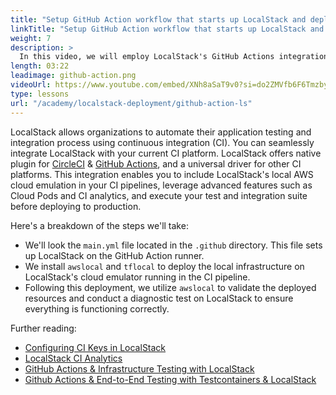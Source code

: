 ```yaml
---
title: "Setup GitHub Action workflow that starts up LocalStack and deploys the infrastructure"
linkTitle: "Setup GitHub Action workflow that starts up LocalStack and deploys the infrastructure"
weight: 7
description: >
  In this video, we will employ LocalStack's GitHub Actions integration to deploy our application's infrastructure on LocalStack. Additionally, we will perform a diagnostic test to validate the deployment, ensuring that the infrastructure is set up correctly. This will enable you to conduct cloud integration tests for your application and infrastructure.
length: 03:22
leadimage: github-action.png
videoUrl: https://www.youtube.com/embed/XNh8aSaT9v0?si=do2ZMVfb6F6Tmzby
type: lessons
url: "/academy/localstack-deployment/github-action-ls"
---
```


LocalStack allows organizations to automate their application testing and integration process using continuous integration (CI).
You can seamlessly integrate LocalStack with your current CI platform.
LocalStack offers native plugin for [CircleCI](https://circleci.com/developer/orbs/orb/localstack/platform) & [GitHub Actions](https://github.com/marketplace/actions/setup-localstack), and a universal driver for other CI platforms.
This integration enables you to include LocalStack's local AWS cloud emulation in your CI pipelines, leverage advanced features such as Cloud Pods and CI analytics, and execute your test and integration suite before deploying to production.

Here's a breakdown of the steps we'll take:

- We'll look the `main.yml` file located in the `.github` directory.
  This file sets up LocalStack on the GitHub Action runner.
- We install `awslocal` and `tflocal` to deploy the local infrastructure on LocalStack's cloud emulator running in the CI pipeline.
- Following this deployment, we utilize `awslocal` to validate the deployed resources and conduct a diagnostic test on LocalStack to ensure everything is functioning correctly.

Further reading:

- [Configuring CI Keys in LocalStack](https://docs.localstack.cloud/user-guide/ci/ci-keys/)
- [LocalStack CI Analytics](https://docs.localstack.cloud/user-guide/ci/ci-analytics/)
- [GitHub Actions & Infrastructure Testing with LocalStack](https://hashnode.localstack.cloud/github-actions-infrastructure-testing-with-localstack)
- [Github Actions & End-to-End Testing with Testcontainers & LocalStack](https://hashnode.localstack.cloud/github-actions-end-to-end-testing-with-testcontainers-localstack)
